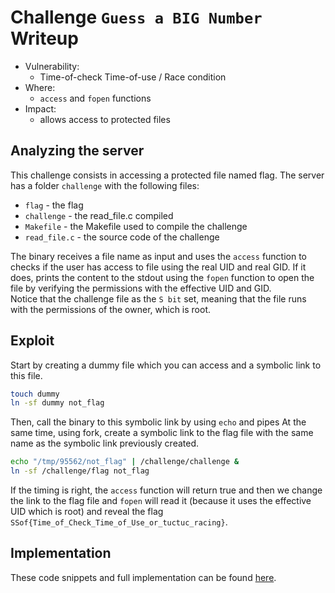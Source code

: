 # Challenge `Guess a BIG Number` Writeup

- Vulnerability: 
  - Time-of-check Time-of-use / Race condition
- Where:
  - `access` and `fopen` functions
- Impact:
  - allows access to protected files

## Analyzing the server

This challenge consists in accessing a protected file named flag.
The server has a folder `challenge` with the following files:
- `flag` - the flag
- `challenge` - the read_file.c compiled
- `Makefile` - the Makefile used to compile the challenge
- `read_file.c` - the source code of the challenge  

The binary receives a file name as input and uses the `access` function to checks if the user has access to file using the real UID and real GID.
If it does, prints the content to the stdout using the `fopen` function to open the file by verifying the permissions with the effective UID and GID.  
Notice that the challenge file as the `S bit` set, meaning that the file runs with the permissions of the owner, which is root.

## Exploit

Start by creating a dummy file which you can access and a symbolic link to this file.
```bash
touch dummy
ln -sf dummy not_flag
```
Then, call the binary to this symbolic link by using `echo` and pipes
At the same time, using fork, create a symbolic link to the flag file with the same name as the symbolic link previously created.
```bash
echo "/tmp/95562/not_flag" | /challenge/challenge &  
ln -sf /challenge/flag not_flag
```
If the timing is right, the `access` function will return true and then we change the link to the flag file and `fopen` will read it (because it uses the effective UID which is root) and reveal the flag `SSof{Time_of_Check_Time_of_Use_or_tuctuc_racing}`.

## Implementation

These code snippets and full implementation can be found [here](i_challenge_you_for_a_race.sh).
